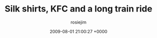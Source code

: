 ---
blog: travel
date: 2009-08-01 21:00:27 +0000
title: "Silk shirts, KFC and a long train ride"
author: rosiejim
permalink: /china/beijing/china-2009/three-nations/silk-shirts-kfc-and-a-long-train-ride/
---